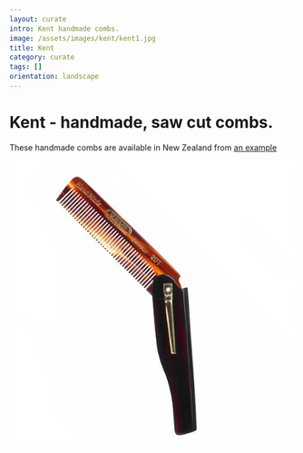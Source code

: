 ```yaml
---
layout: curate
intro: Kent handmade combs. 
image: /assets/images/kent/kent1.jpg
title: Kent
category: curate
tags: []
orientation: landscape
---
```


# Kent - handmade, saw cut combs. 

These handmade combs are available in New Zealand from [an example](http://crane-brothers.com/shop/grooming/kent-moustache-comb/ "Crane Brothers") 

![](/assets/images/kent/kent1.jpg)

